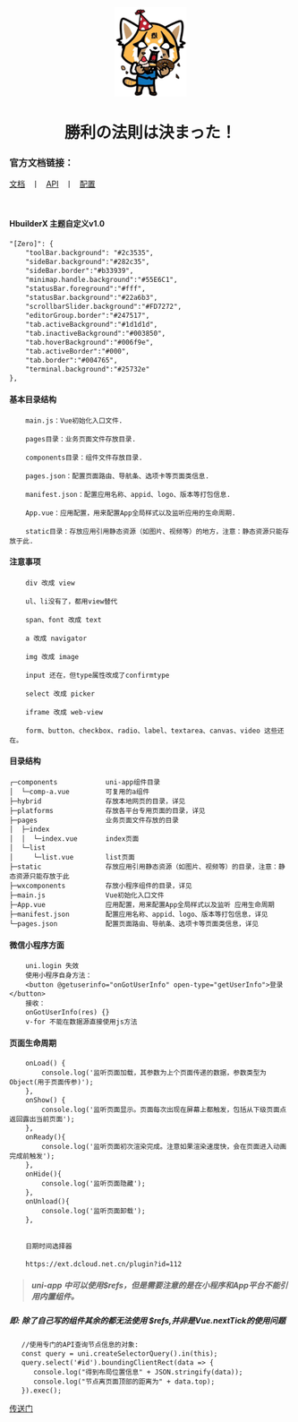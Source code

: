 <p align="center">
  <a href="https://github.com/NidhoggDJoking" target="_blank">
    <img width="130" src="https://github.com/NidhoggDJoking/VueCli/blob/master/src/image/Logo/Fox.png" alt="logo">
  </a>
</p>

<h1 align="center">勝利の法則は決まった！</h1>

### 官方文档链接：

 [文档](https://uniapp.dcloud.io/#) &nbsp; <a> 丨 </a> &nbsp; [API](https://uniapp.dcloud.io/api/#) &nbsp; <a> 丨 </a> &nbsp; [配置](https://uniapp.dcloud.io/collocation/pages)
 
</br>

#### HbuilderX 主题自定义v1.0

```
"[Zero]": {
	"toolBar.background": "#2c3535",
	"sideBar.background":"#282c35",
	"sideBar.border":"#b33939",
	"minimap.handle.background":"#55E6C1",
	"statusBar.foreground":"#fff",
	"statusBar.background":"#22a6b3",
	"scrollbarSlider.background":"#FD7272",
	"editorGroup.border":"#247517",
	"tab.activeBackground":"#1d1d1d",
	"tab.inactiveBackground":"#003850",
	"tab.hoverBackground":"#006f9e",
	"tab.activeBorder":"#000",
	"tab.border":"#004765",
	"terminal.background":"#25732e"
},

```
#### 基本目录结构

```
	main.js：Vue初始化入口文件.
	
	pages目录：业务页面文件存放目录.
	
	components目录：组件文件存放目录.
	
	pages.json：配置页面路由、导航条、选项卡等页面类信息.
	
	manifest.json：配置应用名称、appid、logo、版本等打包信息.
	
	App.vue：应用配置，用来配置App全局样式以及监听应用的生命周期.
	
	static目录：存放应用引用静态资源（如图片、视频等）的地方，注意：静态资源只能存放于此.

```

#### 注意事项
```
	div 改成 view
	
	ul、li没有了，都用view替代
	
	span、font 改成 text
	
	a 改成 navigator
	
	img 改成 image
	
	input 还在，但type属性改成了confirmtype
	
	select 改成 picker
	
	iframe 改成 web-view
	
	form、button、checkbox、radio、label、textarea、canvas、video 这些还在。
```

#### 目录结构


	┌─components            uni-app组件目录
	│  └─comp-a.vue         可复用的a组件
	├─hybrid                存放本地网页的目录，详见
	├─platforms             存放各平台专用页面的目录，详见
	├─pages                 业务页面文件存放的目录
	│  ├─index
	│  │  └─index.vue       index页面
	│  └─list
	│     └─list.vue        list页面
	├─static                存放应用引用静态资源（如图片、视频等）的目录，注意：静态资源只能存放于此
	├─wxcomponents          存放小程序组件的目录，详见
	├─main.js               Vue初始化入口文件
	├─App.vue               应用配置，用来配置App全局样式以及监听 应用生命周期
	├─manifest.json         配置应用名称、appid、logo、版本等打包信息，详见
	└─pages.json            配置页面路由、导航条、选项卡等页面类信息，详见



#### 微信小程序方面

```
	uni.login 失效
	使用小程序自身方法：
	<button @getuserinfo="onGotUserInfo" open-type="getUserInfo">登录</button>
	接收：
	onGotUserInfo(res) {}
	v-for 不能在数据源直接使用js方法

``` 
   
#### 页面生命周期
 
```
	onLoad() {
		console.log('监听页面加载，其参数为上个页面传递的数据，参数类型为Object(用于页面传参)');
	},
	onShow() {
		console.log('监听页面显示。页面每次出现在屏幕上都触发，包括从下级页面点返回露出当前页面');
	},
	onReady(){
		console.log('监听页面初次渲染完成。注意如果渲染速度快，会在页面进入动画完成前触发');
	},
	onHide(){
		console.log('监听页面隐藏');
	},
	onUnload(){
		console.log('监听页面卸载');
	},
		
```

```
	日期时间选择器
	
	https://ext.dcloud.net.cn/plugin?id=112
```

> ##### uni-app 中可以使用$refs，但是需要注意的是在小程序和App平台不能引用内置组件。
##### 即: 除了自己写的组件其余的都无法使用 $refs,并非是Vue.nextTick的使用问题



```
   //使用专门的API查询节点信息的对象:
   const query = uni.createSelectorQuery().in(this);
   query.select('#id').boundingClientRect(data => {
      console.log("得到布局位置信息" + JSON.stringify(data));
      console.log("节点离页面顶部的距离为" + data.top);
   }).exec();

```
[传送门](https://uniapp.dcloud.io/api/ui/nodes-info?id=selectorquery)
